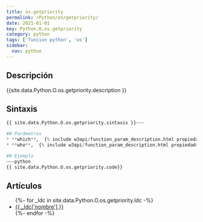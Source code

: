 ```yaml
---
title: os.getpriority
permalink: /Python/os/getpriority/
date: 2021-01-01
key: Python.O.os.getpriority
category: python
tags: ['funcion python', 'os']
sidebar: 
  nav: python
---
```


## Descripción
{{site.data.Python.O.os.getpriority.description }}

## Sintaxis
~~~python
{{ site.data.Python.O.os.getpriority.sintaxis }}~~~

## Parámetros
* **which**,  {% include w3api/function_param_description.html propiedad=site.data.Python.O.os.getpriority valor="which" %}
* **who**,  {% include w3api/function_param_description.html propiedad=site.data.Python.O.os.getpriority valor="who" %}

## Ejemplo
~~~python
{{ site.data.Python.O.os.getpriority.code}}
~~~

## Artículos
<ul>
{%- for _ldc in site.data.Python.O.os.getpriority.ldc -%}
   <li>
       <a href="{{_ldc['url'] }}">{{ _ldc['nombre'] }}</a>
   </li>
{%- endfor -%}
</ul>
